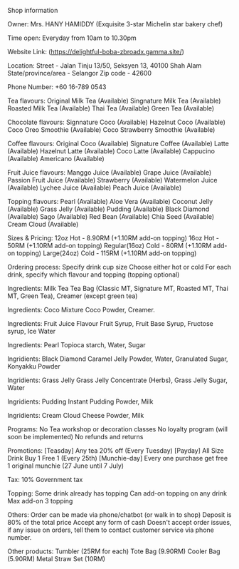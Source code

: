Shop information

Owner:
Mrs. HANY HAMIDDY (Exquisite 3-star Michelin star bakery chef)

Time open:
Everyday from 10am to 10.30pm

Website Link:
(https://delightful-boba-zbroadx.gamma.site/)

Location:
Street - Jalan Tinju 13/50, Seksyen 13, 40100 Shah Alam
State/province/area - Selangor
Zip code - 42600

Phone Number:
+60 16-789 0543

Tea flavours:
Original Milk Tea (Available)
Singnature Milk Tea (Available)
Roasted Milk Tea (Available)
Thai Tea (Available)
Green Tea (Available)

Chocolate flavours:
Signnature Coco (Available)
Hazelnut Coco (Available)
Coco Oreo Smoothie (Available)
Coco Strawberry Smoothie (Available)

Coffee flavours:
Original Coco (Available)
Signature Coffee (Available)
Latte (Available)
Hazelnut Latte (Available)
Coco Latte (Available)
Cappucino (Available)
Americano (Available)

Fruit Juice flavours:
Manggo Juice (Available)
Grape Juice (Available)
Passion Fruit Juice (Available)
Strawberry (Available)
Watermelon Juice (Available)
Lychee Juice (Available)
Peach Juice (Available)

Topping flavours:
Pearl (Available)
Aloe Vera (Available)
Coconut Jelly (Available)
Grass Jelly (Available)
Pudding (Available)
Black Diamond (Available)
Sago (Available)
Red Bean (Available)
Chia Seed (Available)
Cream Cloud (Available)

Sizes & Pricing:
12oz Hot - 8.90RM (+1.10RM add-on topping)
16oz Hot - 50RM (+1.10RM add-on topping)
Regular(16oz) Cold - 80RM (+1.10RM add-on topping)
Large(24oz) Cold - 115RM (+1.10RM add-on topping)

Ordering process:
Specify drink cup size
Choose either hot or cold
For each drink, specify which flavour and topping (topping optional)

Ingredients: Milk Tea
Tea Bag (Classic MT, Signature MT, Roasted MT, Thai MT, Green Tea), Creamer (except green tea)

Ingredients: Coco Mixture
Coco Powder, Creamer.

Ingredients: Fruit Juice
Flavour Fruit Syrup, Fruit Base Syrup, Fructose syrup, Ice Water

Ingredients: Pearl
Topioca starch, Water, Sugar

Ingridients: Black Diamond
Caramel Jelly Powder, Water, Granulated Sugar, Konyakku Powder

Ingridients: Grass Jelly
Grass Jelly Concentrate (Herbs), Grass Jelly Sugar, Water

Ingridients: Pudding
Instant Pudding Powder, Milk

Ingridients: Cream Cloud
Cheese Powder, Milk

Programs:
No Tea workshop or decoration classes
No loyalty program (will soon be implemented)
No refunds and returns

Promotions:
[Teasday] Any tea 20% off (Every Tuesday)
[Payday] All Size Drink Buy 1 Free 1 (Every 25th)
[Munchie-day] Every one purchase get free 1 original munchie (27 June until 7 July)

Tax:
10% Government tax

Topping:
Some drink already has topping
Can add-on topping on any drink
Max add-on 3 topping

Others:
Order can be made via phone/chatbot (or walk in to shop)
Deposit is 80% of the total price
Accept any form of cash
Doesn't accept order issues, if any issue on orders, tell them to contact customer service via phone number.

Other products:
Tumbler (25RM for each)
Tote Bag (9.90RM)
Cooler Bag (5.90RM)
Metal Straw Set (10RM)
